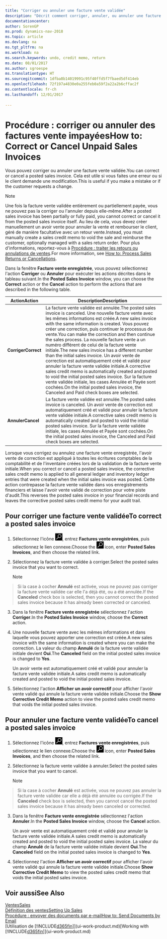 ```yaml
---
title: "Corriger ou annuler une facture vente validée"
description: "Décrit comment corriger, annuler, ou annuler une facture vente enregistrée et lettrer un avoir vente."
documentationcenter: 
author: SorenGP
ms.prod: dynamics-nav-2018
ms.topic: article
ms.devlang: na
ms.tgt_pltfrm: na
ms.workload: na
ms.search.keywords: undo, credit memo, return
ms.date: 08/01/2017
ms.author: sgroespe
ms.translationtype: HT
ms.sourcegitcommit: 1dfba8b14019991c95f40ffd5f7fbaed5df414eb
ms.openlocfilehash: 72f197a4830e0a255feb0a59f2a22a2b6cffac2f
ms.contentlocale: fr-ch
ms.lasthandoff: 12/01/2017

---
```

# <a name="how-to-correct-or-cancel-unpaid-sales-invoices"></a><span data-ttu-id="f8289-103">Procédure : corriger ou annuler des factures vente impayées</span><span class="sxs-lookup"><span data-stu-id="f8289-103">How to: Correct or Cancel Unpaid Sales Invoices</span></span>
<span data-ttu-id="f8289-104">Vous pouvez corriger ou annuler une facture vente validée.</span><span class="sxs-lookup"><span data-stu-id="f8289-104">You can correct or cancel a posted sales invoice.</span></span> <span data-ttu-id="f8289-105">Cela est utile si vous faites une erreur ou si le client demande une modification.</span><span class="sxs-lookup"><span data-stu-id="f8289-105">This is useful if you make a mistake or if the customer requests a change.</span></span>

> [!NOTE]  
>   <span data-ttu-id="f8289-106">Une fois la facture vente validée entièrement ou partiellement payée, vous ne pouvez pas la corriger ou l'annuler depuis elle-même.</span><span class="sxs-lookup"><span data-stu-id="f8289-106">After a posted sales invoice has been partially or fully paid, you cannot correct or cancel it from the posted sales invoice itself.</span></span> <span data-ttu-id="f8289-107">Au lieu de cela, vous devez créer manuellement un avoir vente pour annuler la vente et rembourser le client, géré de manière facultative avec un retour vente.</span><span class="sxs-lookup"><span data-stu-id="f8289-107">Instead, you must manually create a sales credit memo to void the sale and reimburse the customer, optionally managed with a sales return order.</span></span> <span data-ttu-id="f8289-108">Pour plus d'informations, reportez-vous à [Procédure : traiter les retours ou annulations de ventes](sales-how-process-sales-returns-cancellations.md).</span><span class="sxs-lookup"><span data-stu-id="f8289-108">For more information, see [How to: Process Sales Returns or Cancellations](sales-how-process-sales-returns-cancellations.md).</span></span>

<span data-ttu-id="f8289-109">Dans la fenêtre **Facture vente enregistrée**, vous pouvez sélectionnez l'action **Corriger** ou **Annuler** pour exécuter les actions décrites dans le tableau suivant.</span><span class="sxs-lookup"><span data-stu-id="f8289-109">In the **Posted Sales Invoice** window, you can choose the **Correct** action or the **Cancel** action to perform the actions that are described in the following table.</span></span>

| <span data-ttu-id="f8289-110">Action</span><span class="sxs-lookup"><span data-stu-id="f8289-110">Action</span></span> | <span data-ttu-id="f8289-111">Description</span><span class="sxs-lookup"><span data-stu-id="f8289-111">Description</span></span> |
| --- | --- |
| <span data-ttu-id="f8289-112">**Corriger**</span><span class="sxs-lookup"><span data-stu-id="f8289-112">**Correct**</span></span> |<span data-ttu-id="f8289-113">La facture vente validée est annulée.</span><span class="sxs-lookup"><span data-stu-id="f8289-113">The posted sales invoice is canceled.</span></span> <span data-ttu-id="f8289-114">Une nouvelle facture vente avec les mêmes informations est créée.</span><span class="sxs-lookup"><span data-stu-id="f8289-114">A new sales invoice with the same information is created.</span></span> <span data-ttu-id="f8289-115">Vous pouvez créer une correction, puis continuer le processus de vente.</span><span class="sxs-lookup"><span data-stu-id="f8289-115">You can make the correction and then continue the sales process.</span></span> <span data-ttu-id="f8289-116">La nouvelle facture vente a un numéro différent de celui de la facture vente initiale.</span><span class="sxs-lookup"><span data-stu-id="f8289-116">The new sales invoice has a different number than the initial sales invoice.</span></span> <span data-ttu-id="f8289-117">Un avoir vente de correction est automatiquement créé et validé pour annuler la facture vente validée initiale.</span><span class="sxs-lookup"><span data-stu-id="f8289-117">A corrective sales credit memo is automatically created and posted to void the initial posted sales invoice.</span></span> <span data-ttu-id="f8289-118">Sur la facture vente validée initiale, les cases Annulée et Payée sont cochées.</span><span class="sxs-lookup"><span data-stu-id="f8289-118">On the initial posted sales invoice, the Canceled and Paid check boxes are selected.</span></span> |
| <span data-ttu-id="f8289-119">**Annuler**</span><span class="sxs-lookup"><span data-stu-id="f8289-119">**Cancel**</span></span> |<span data-ttu-id="f8289-120">La facture vente validée est annulée.</span><span class="sxs-lookup"><span data-stu-id="f8289-120">The posted sales invoice is canceled.</span></span> <span data-ttu-id="f8289-121">Un avoir vente de correction est automatiquement créé et validé pour annuler la facture vente validée initiale.</span><span class="sxs-lookup"><span data-stu-id="f8289-121">A corrective sales credit memo is automatically created and posted to void the initial posted sales invoice.</span></span> <span data-ttu-id="f8289-122">Sur la facture vente validée initiale, les cases Annulée et Payée sont cochées.</span><span class="sxs-lookup"><span data-stu-id="f8289-122">On the initial posted sales invoice, the Canceled and Paid check boxes are selected.</span></span> |

<span data-ttu-id="f8289-123">Lorsque vous corrigez ou annulez une facture vente enregistrée, l'avoir vente de correction est appliqué à toutes les écritures comptables de la comptabilité et de l'inventaire créées lors de la validation de la facture vente initiale.</span><span class="sxs-lookup"><span data-stu-id="f8289-123">When you correct or cancel a posted sales invoice, the corrective sales credit memo is applied to all general ledger and inventory ledger entries that were created when the initial sales invoice was posted.</span></span> <span data-ttu-id="f8289-124">Cette action contrepasse la facture vente validée dans vos enregistrements financiers et laisse l'avoir vente validé de correction pour votre piste d'audit.</span><span class="sxs-lookup"><span data-stu-id="f8289-124">This reverses the posted sales invoice in your financial records and leaves the corrective posted sales credit memo for your audit trail.</span></span>

## <a name="to-correct-a-posted-sales-invoice"></a><span data-ttu-id="f8289-125">Pour corriger une facture vente validée</span><span class="sxs-lookup"><span data-stu-id="f8289-125">To correct a posted sales invoice</span></span>
1. <span data-ttu-id="f8289-126">Sélectionnez l'icône ![Page ou état pour la recherche](media/ui-search/search_small.png "Page ou état pour la recherche"), entrez **Factures vente enregistrées**, puis sélectionnez le lien connexe.</span><span class="sxs-lookup"><span data-stu-id="f8289-126">Choose the ![Search for Page or Report](media/ui-search/search_small.png "Search for Page or Report icon") icon, enter **Posted Sales Invoices**, and then choose the related link.</span></span>  
2. <span data-ttu-id="f8289-127">Sélectionnez la facture vente validée à corriger.</span><span class="sxs-lookup"><span data-stu-id="f8289-127">Select the posted sales invoice that you want to correct.</span></span>

    > [!NOTE]  
>   <span data-ttu-id="f8289-128">Si la case à cocher **Annulé** est activée, vous ne pouvez pas corriger la facture vente validée car elle l'a déjà été, ou a été annulée.</span><span class="sxs-lookup"><span data-stu-id="f8289-128">If the **Canceled** check box is selected, then you cannot correct the posted sales invoice because it has already been corrected or canceled.</span></span>
3. <span data-ttu-id="f8289-129">Dans la fenêtre **Facture vente enregistrée** sélectionnez l'action **Corriger**.</span><span class="sxs-lookup"><span data-stu-id="f8289-129">In the **Posted Sales Invoice** window, choose the **Correct** action.</span></span>  
4. <span data-ttu-id="f8289-130">Une nouvelle facture vente avec les mêmes informations et dans laquelle vous pouvez apporter une correction est créée.</span><span class="sxs-lookup"><span data-stu-id="f8289-130">A new sales invoice with the same information is created where you can make the correction.</span></span> <span data-ttu-id="f8289-131">La valeur du champ **Annulé** de la facture vente validée initiale devient **Oui**.</span><span class="sxs-lookup"><span data-stu-id="f8289-131">The **Canceled** field on the initial posted sales invoice is changed to **Yes**.</span></span>

    <span data-ttu-id="f8289-132">Un avoir vente est automatiquement créé et validé pour annuler la facture vente validée initiale.</span><span class="sxs-lookup"><span data-stu-id="f8289-132">A sales credit memo is automatically created and posted to void the initial posted sales invoice.</span></span>
5. <span data-ttu-id="f8289-133">Sélectionnez l'action **Afficher un avoir correctif** pour afficher l'avoir vente validé qui annule la facture vente validée initiale.</span><span class="sxs-lookup"><span data-stu-id="f8289-133">Choose the **Show Corrective Credit Memo** action to view the posted sales credit memo that voids the initial posted sales invoice.</span></span>

## <a name="to-cancel-a-posted-sales-invoice"></a><span data-ttu-id="f8289-134">Pour annuler une facture vente validée</span><span class="sxs-lookup"><span data-stu-id="f8289-134">To cancel a posted sales invoice</span></span>
1. <span data-ttu-id="f8289-135">Sélectionnez l'icône ![Page ou état pour la recherche](media/ui-search/search_small.png "Page ou état pour la recherche"), entrez **Factures vente enregistrées**, puis sélectionnez le lien connexe.</span><span class="sxs-lookup"><span data-stu-id="f8289-135">Choose the ![Search for Page or Report](media/ui-search/search_small.png "Search for Page or Report icon") icon, enter **Posted Sales Invoices**, and then choose the related link.</span></span>  
2. <span data-ttu-id="f8289-136">Sélectionnez la facture vente validée à annuler.</span><span class="sxs-lookup"><span data-stu-id="f8289-136">Select the posted sales invoice that you want to cancel.</span></span>

    > [!NOTE]  
>   <span data-ttu-id="f8289-137">Si la case à cocher **Annulé** est activée, vous ne pouvez pas annuler la facture vente validée car elle a déjà été annulée ou corrigée.</span><span class="sxs-lookup"><span data-stu-id="f8289-137">If the **Canceled** check box is selected, then you cannot cancel the posted sales invoice because it has already been canceled or corrected.</span></span>
3. <span data-ttu-id="f8289-138">Dans la fenêtre **Facture vente enregistrée** sélectionnez l'action **Annuler**.</span><span class="sxs-lookup"><span data-stu-id="f8289-138">In the **Posted Sales Invoice** window, choose the **Cancel** action.</span></span>

    <span data-ttu-id="f8289-139">Un avoir vente est automatiquement créé et validé pour annuler la facture vente validée initiale.</span><span class="sxs-lookup"><span data-stu-id="f8289-139">A sales credit memo is automatically created and posted to void the initial posted sales invoice.</span></span> <span data-ttu-id="f8289-140">La valeur du champ **Annulé** de la facture vente validée initiale devient **Oui**.</span><span class="sxs-lookup"><span data-stu-id="f8289-140">The **Canceled** field on the initial posted sales invoice is changed to **Yes**.</span></span>
4. <span data-ttu-id="f8289-141">Sélectionnez l'action **Afficher un avoir correctif** pour afficher l'avoir vente validé qui annule la facture vente validée initiale.</span><span class="sxs-lookup"><span data-stu-id="f8289-141">Choose **Show Corrective Credit Memo** to view the posted sales credit memo that voids the initial posted sales invoice.</span></span>

## <a name="see-also"></a><span data-ttu-id="f8289-142">Voir aussi</span><span class="sxs-lookup"><span data-stu-id="f8289-142">See Also</span></span>
[<span data-ttu-id="f8289-143">Ventes</span><span class="sxs-lookup"><span data-stu-id="f8289-143">Sales</span></span>](sales-manage-sales.md)  
[<span data-ttu-id="f8289-144">Définition des ventes</span><span class="sxs-lookup"><span data-stu-id="f8289-144">Setting Up Sales</span></span>](sales-setup-sales.md)  
[<span data-ttu-id="f8289-145">Procédure : envoyer des documents par e-mail</span><span class="sxs-lookup"><span data-stu-id="f8289-145">How to: Send Documents by Email</span></span>](ui-how-send-documents-email.md)  
<span data-ttu-id="f8289-146">[Utilisation de [!INCLUDE[d365fin](includes/d365fin_md.md)]](ui-work-product.md)</span><span class="sxs-lookup"><span data-stu-id="f8289-146">[Working with [!INCLUDE[d365fin](includes/d365fin_md.md)]](ui-work-product.md)</span></span>

